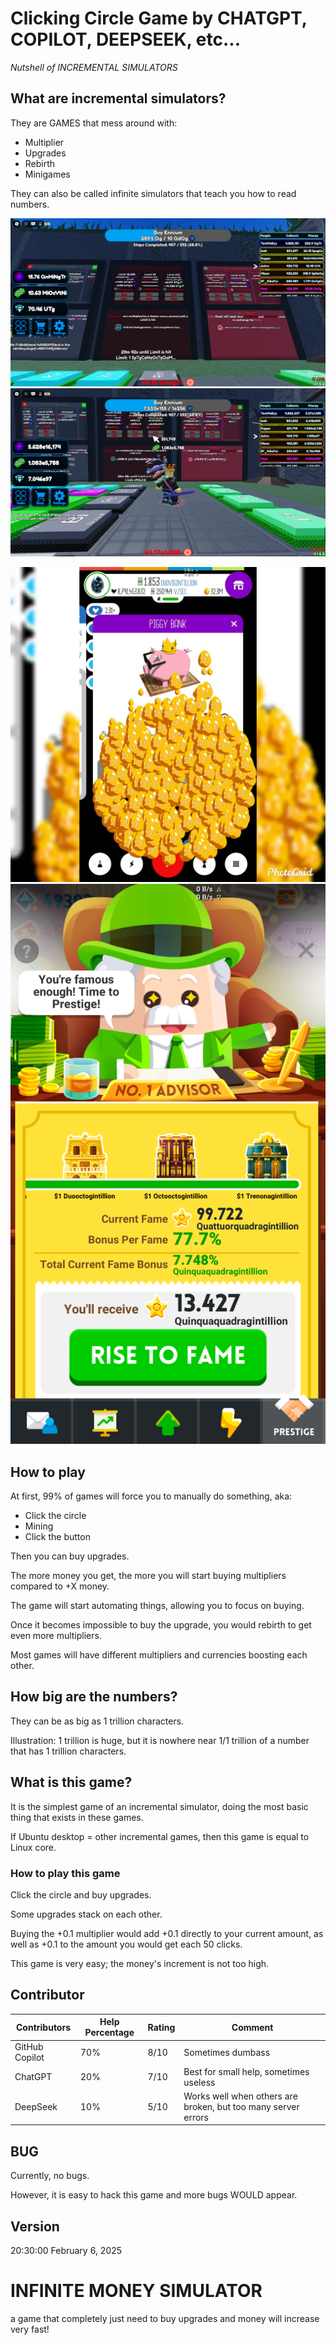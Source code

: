 # Clicking Circle Game by CHATGPT, COPILOT, DEEPSEEK, etc...

*Nutshell of INCREMENTAL SIMULATORS*

## What are incremental simulators?

They are GAMES that mess around with:
- Multiplier
- Upgrades
- Rebirth
- Minigames

They can also be called infinite simulators that teach you how to read numbers.

![Image 1](https://raw.githubusercontent.com/wikiepeidia/wikiepeidia.github.io/refs/heads/main/photo/RobloxScreenShot20250121_141949984.png)
![Image 2](https://raw.githubusercontent.com/wikiepeidia/wikiepeidia.github.io/refs/heads/main/photo/RobloxScreenShot20250121_141956169.png)

![Image 3](https://raw.githubusercontent.com/wikiepeidia/wikiepeidia.github.io/refs/heads/main/photo/PhotoGrid_1580030426532.jpg)
![Image 4](https://raw.githubusercontent.com/wikiepeidia/wikiepeidia.github.io/refs/heads/main/photo/Screenshot_2020-01-17-21-57-04-10.png)

## How to play

At first, 99% of games will force you to manually do something, aka:
- Click the circle
- Mining
- Click the button

Then you can buy upgrades.

The more money you get, the more you will start buying multipliers compared to +X money.

The game will start automating things, allowing you to focus on buying.

Once it becomes impossible to buy the upgrade, you would rebirth to get even more multipliers.

Most games will have different multipliers and currencies boosting each other.

## How big are the numbers?

They can be as big as 1 trillion characters.

Illustration: 1 trillion is huge, but it is nowhere near 1/1 trillion of a number that has 1 trillion characters.

## What is this game?

It is the simplest game of an incremental simulator, doing the most basic thing that exists in these games.

If Ubuntu desktop = other incremental games, then this game is equal to Linux core.

### How to play this game

Click the circle and buy upgrades.

Some upgrades stack on each other.

Buying the +0.1 multiplier would add +0.1 directly to your current amount, as well as +0.1 to the amount you would get each 50 clicks.

This game is very easy; the money's increment is not too high.

## Contributor

| Contributors      | Help Percentage | Rating | Comment                                            |
|-------------------|-----------------|--------|----------------------------------------------------|
| GitHub Copilot    | 70%             | 8/10   | Sometimes dumbass                                 |
| ChatGPT           | 20%             | 7/10   | Best for small help, sometimes useless             |
| DeepSeek          | 10%             | 5/10   | Works well when others are broken, but too many server errors |

## BUG

Currently, no bugs.

However, it is easy to hack this game and more bugs WOULD appear.

## Version

20:30:00 February 6, 2025

# INFINITE MONEY SIMULATOR

a game that completely just need to buy upgrades and money will increase very fast!